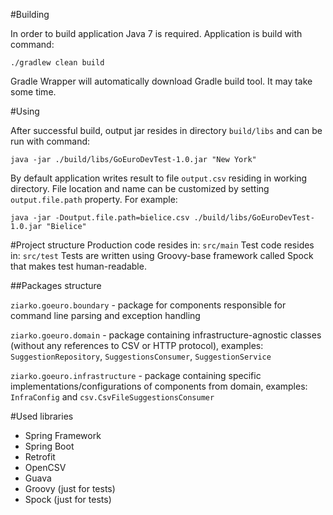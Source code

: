 #Building

In order to build application Java 7 is required.
Application is build with command:

```
./gradlew clean build
```

Gradle Wrapper will automatically download Gradle build tool. It may take some time.

#Using

After successful build, output jar resides in directory `build/libs` and can be run with command:

```
java -jar ./build/libs/GoEuroDevTest-1.0.jar "New York"
```

By default application writes result to file `output.csv` residing in working directory.
File location and name can be customized by setting `output.file.path` property.
For example:

``` 
java -jar -Doutput.file.path=bielice.csv ./build/libs/GoEuroDevTest-1.0.jar "Bielice"
```

#Project structure
Production code resides in: `src/main`
Test code resides in: `src/test`
Tests are written using Groovy-base framework called Spock that makes test human-readable.

##Packages structure

`ziarko.goeuro.boundary` - package for components responsible for command line parsing and exception handling

`ziarko.goeuro.domain` - package containing infrastructure-agnostic classes (without any references to CSV or HTTP protocol),
examples: `SuggestionRepository`, `SuggestionsConsumer`, `SuggestionService`

`ziarko.goeuro.infrastructure` - package containing specific implementations/configurations of components from domain,
examples: `InfraConfig` and `csv.CsvFileSuggestionsConsumer`

#Used libraries
* Spring Framework
* Spring Boot
* Retrofit
* OpenCSV
* Guava
* Groovy (just for tests)
* Spock (just for tests)



